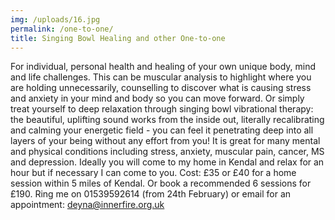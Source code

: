 ```yaml
---
img: /uploads/16.jpg
permalink: /one-to-one/
title: Singing Bowl Healing and other One-to-one
---
```

For individual, personal health and healing of your own unique body, mind and life challenges. This can be muscular analysis to highlight where you are holding unnecessarily, counselling to discover what is causing stress and anxiety in your mind and body so you can move forward. Or simply treat yourself to deep relaxation through singing bowl vibrational therapy: the beautiful, uplifting sound works from the inside out, literally recalibrating and calming your energetic field - you can feel it penetrating deep into all layers of your being without any effort from you! It is great for many mental and physical conditions including stress, anxiety, muscular pain, cancer, MS and depression. Ideally you will come to my home in Kendal and relax for an hour but if necessary I can come to you. Cost:
£35 or £40 for a home session within 5 miles of Kendal. Or book a recommended 6 sessions for £190. Ring me on
01539592614 (from 24th February) or email for an appointment: deyna@innerfire.org.uk
